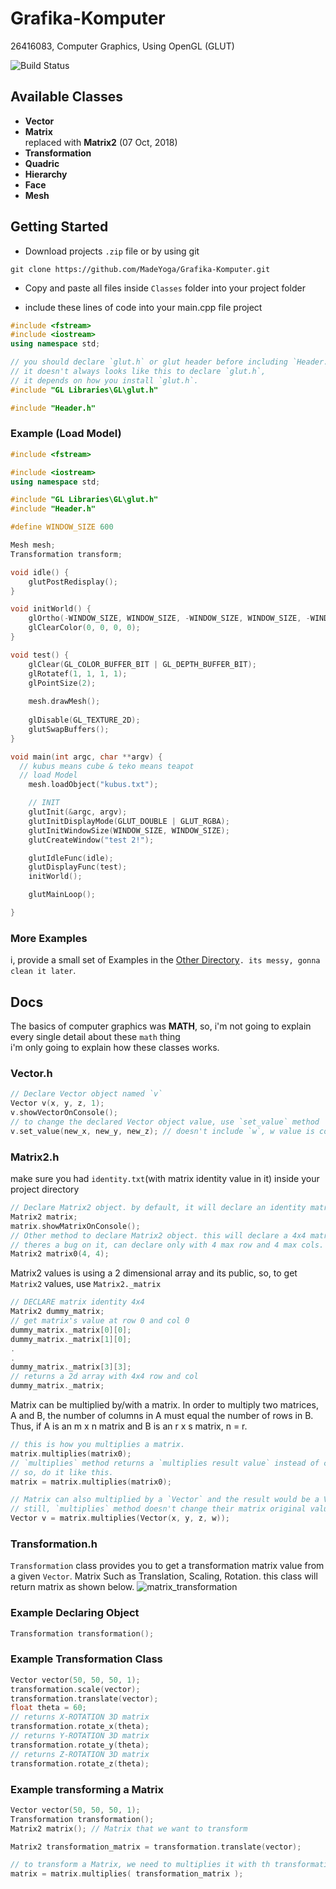 # Grafika-Komputer
26416083, Computer Graphics, Using OpenGL (GLUT)

![Build Status](http://img.shields.io/travis/badges/badgerbadgerbadger.svg?style=flat-square)


## Available Classes
- **Vector**
- **Matrix**<br>
  replaced with **Matrix2** (07 Oct, 2018)
- **Transformation**
- **Quadric**
- **Hierarchy**
- **Face**
- **Mesh**

## Getting Started
- Download projects `.zip` file or by using git <br>
```
git clone https://github.com/MadeYoga/Grafika-Komputer.git
```

- Copy and paste all files inside `Classes` folder into your project folder

- include these lines of code into your main.cpp file project<br>
  
```cpp
#include <fstream>
#include <iostream>
using namespace std;

// you should declare `glut.h` or glut header before including `Header.h`
// it doesn't always looks like this to declare `glut.h`,
// it depends on how you install `glut.h`.
#include "GL Libraries\GL\glut.h"

#include "Header.h"
```

### Example (Load Model)
```cpp
#include <fstream>

#include <iostream>
using namespace std;

#include "GL Libraries\GL\glut.h"
#include "Header.h"

#define WINDOW_SIZE 600

Mesh mesh;
Transformation transform;

void idle() {
	glutPostRedisplay();
}

void initWorld() {
	glOrtho(-WINDOW_SIZE, WINDOW_SIZE, -WINDOW_SIZE, WINDOW_SIZE, -WINDOW_SIZE, WINDOW_SIZE);
	glClearColor(0, 0, 0, 0);
}

void test() {
	glClear(GL_COLOR_BUFFER_BIT | GL_DEPTH_BUFFER_BIT);
	glRotatef(1, 1, 1, 1);
	glPointSize(2);
  
	mesh.drawMesh();
  
	glDisable(GL_TEXTURE_2D);
	glutSwapBuffers();
}

void main(int argc, char **argv) {
  // kubus means cube & teko means teapot
  // load Model
	mesh.loadObject("kubus.txt");

	// INIT
	glutInit(&argc, argv);
	glutInitDisplayMode(GLUT_DOUBLE | GLUT_RGBA);
	glutInitWindowSize(WINDOW_SIZE, WINDOW_SIZE);
	glutCreateWindow("test 2!");

	glutIdleFunc(idle);
	glutDisplayFunc(test);
	initWorld();

	glutMainLoop();

}
```
### More Examples 
i, provide a small set of Examples in the [Other Directory](https://github.com/MadeYoga/Grafika-Komputer)`. its messy, gonna clean it later`.
## Docs
The basics of computer graphics was **MATH**, so, i'm not going to explain every single detail about these `math` thing<br>
i'm only going to explain how these classes works.
### **Vector.h**
```cpp
// Declare Vector object named `v`
Vector v(x, y, z, 1);
v.showVectorOnConsole();
// to change the declared Vector object value, use `set_value` method
v.set_value(new_x, new_y, new_z); // doesn't include `w`, w value is constant (integer 1).
```
### **Matrix2.h**

make sure you had `identity.txt`(with matrix identity value in it) inside your project directory
```cpp
// Declare Matrix2 object. by default, it will declare an identity matrix.
Matrix2 matrix;
matrix.showMatrixOnConsole();
// Other method to declare Matrix2 object. this will declare a 4x4 matrix with value 0 on each indexes.
// theres a bug on it, can declare only with 4 max row and 4 max cols. gonna fix it later.
Matrix2 matrix0(4, 4);
```

Matrix2 values is using a 2 dimensional array and its public, so, to get `Matrix2` values, use `Matrix2._matrix`
```cpp 
// DECLARE matrix identity 4x4
Matrix2 dummy_matrix;
// get matrix's value at row 0 and col 0
dummy_matrix._matrix[0][0];
dummy_matrix._matrix[1][0];
.
.
dummy_matrix._matrix[3][3];
// returns a 2d array with 4x4 row and col
dummy_matrix._matrix;
```

Matrix can be multiplied by/with a matrix. In order to multiply two matrices, A and B, the number of columns in A must equal the number of rows in B. Thus, if A is an m x n matrix and B is an r x s matrix, n = r.
```cpp
// this is how you multiplies a matrix.
matrix.multiplies(matrix0);
// `multiplies` method returns a `multiplies result value` instead of changin the original `matrix` values
// so, do it like this.
matrix = matrix.multiplies(matrix0);

// Matrix can also multiplied by a `Vector` and the result would be a Vector, so, `multiplies` method gonna returns a Vector object instead of Matrix2
// still, `multiplies` method doesn't change their matrix original value, it would only returns a multiplies result.
Vector v = matrix.multiplies(Vector(x, y, z, w));
```

### Transformation.h
`Transformation` class provides you to get a transformation matrix value from a given `Vector`. Matrix Such as Translation, Scaling, Rotation. this class will return matrix as shown below.
![matrix_transformation](http://opensource.petra.ac.id/~m26415172/matrix.jpg)
### Example Declaring Object
```cpp 
Transformation transformation(); 
```
### Example Transformation Class
```cpp
Vector vector(50, 50, 50, 1);
transformation.scale(vector);
transformation.translate(vector);
float theta = 60;
// returns X-ROTATION 3D matrix
transformation.rotate_x(theta);
// returns Y-ROTATION 3D matrix
transformation.rotate_y(theta);
// returns Z-ROTATION 3D matrix
transformation.rotate_z(theta);
```
### Example transforming a Matrix
```cpp
Vector vector(50, 50, 50, 1);
Transformation transformation();
Matrix2 matrix(); // Matrix that we want to transform

Matrix2 transformation_matrix = transformation.translate(vector);

// to transform a Matrix, we need to multiplies it with th transformation matrix
matrix = matrix.multiplies( transformation_matrix );
```
